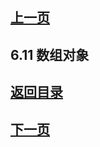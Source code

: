 ## [上一页](course18)

## 6.11 数组对象



## [返回目录](https://wuchengcheng110120.github.io/learnJava)
## [下一页](course20)
